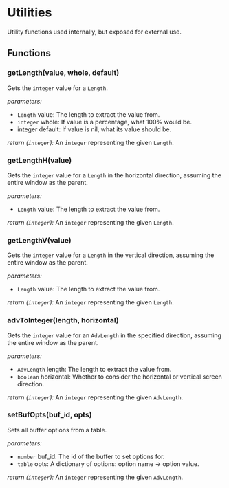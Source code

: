 # Utilities

Utility functions used internally, but exposed for external use.

## Functions

### getLength(value, whole, default)

Gets the `integer` value for a `Length`.

_parameters:_
- `Length` value: The length to extract the value from.
- `integer` whole: If value is a percentage, what 100% would be.
- integer default: If value is nil, what its value should be.

*return (`integer`):* An `integer` representing the given `Length`.

### getLengthH(value)

Gets the `integer` value for a `Length` in the horizontal direction, assuming the entire window as the parent.

_parameters:_
- `Length` value: The length to extract the value from.

*return (`integer`):* An `integer` representing the given `Length`.

### getLengthV(value)

Gets the `integer` value for a `Length` in the vertical direction, assuming the entire window as the parent.

_parameters:_
- `Length` value: The length to extract the value from.

*return (`integer`):* An `integer` representing the given `Length`.

### advToInteger(length, horizontal)

Gets the `integer` value for an `AdvLength` in the specified direction, assuming the entire window as the parent.

_parameters:_
- `AdvLength` length: The length to extract the value from.
- `boolean` horizontal: Whether to consider the horizontal or vertical screen direction.

*return (`integer`):* An `integer` representing the given `AdvLength`.

### setBufOpts(buf_id, opts)

Sets all buffer options from a table.

_parameters:_
- `number` buf_id: The id of the buffer to set options for.
- `table` opts: A dictionary of options: option name -> option value.

*return (`integer`):* An `integer` representing the given `AdvLength`.
